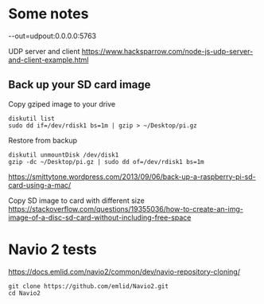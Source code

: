 # Some notes


--out=udpout:0.0.0.0:5763

UDP server and client
https://www.hacksparrow.com/node-js-udp-server-and-client-example.html



## Back up your SD card image

Copy gziped image to your drive

    diskutil list
    sudo dd if=/dev/rdisk1 bs=1m | gzip > ~/Desktop/pi.gz

Restore from backup

    diskutil unmountDisk /dev/disk1
    gzip -dc ~/Desktop/pi.gz | sudo dd of=/dev/rdisk1 bs=1m


https://smittytone.wordpress.com/2013/09/06/back-up-a-raspberry-pi-sd-card-using-a-mac/


Copy SD image to card with different size
https://stackoverflow.com/questions/19355036/how-to-create-an-img-image-of-a-disc-sd-card-without-including-free-space


# Navio 2 tests

https://docs.emlid.com/navio2/common/dev/navio-repository-cloning/

    git clone https://github.com/emlid/Navio2.git
    cd Navio2


